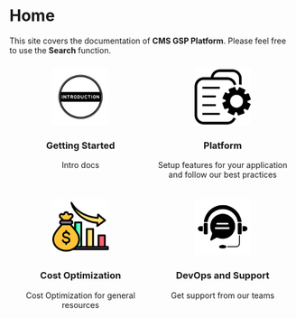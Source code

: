 # Home

This site covers the documentation of **CMS GSP Platform**. Please feel free to use the **Search** function.

<div style="display: flex; flex-wrap: wrap; justify-content: space-around;">
  <div style="flex: 1; min-width: 200px; margin: 10px; text-align: center;">
    <img src="assets/images/intro.png" alt="CMS" style="width: 100px;">
    <h3>Getting Started</h3>
    <p>Intro docs</p>
  </div>
  <div style="flex: 1; min-width: 200px; margin: 10px; text-align: center;">
    <img src="assets/images/platform.png" alt="Platform" style="width: 100px;">
    <h3>Platform</h3>
    <p>Setup features for your application and follow our best practices</p>
  </div>
  <div style="flex: 1; min-width: 200px; margin: 10px; text-align: center;">
    <img src="assets/images/cost-optimization.png" alt="Cost Optimization" style="width: 100px;">
    <h3>Cost Optimization</h3>
    <p>Cost Optimization for general resources</p>
  </div>
  <div style="flex: 1; min-width: 200px; margin: 10px; text-align: center;">
    <img src="assets/images/support.png" alt="DevOps and Support" style="width: 100px;">
    <h3>DevOps and Support</h3>
    <p>Get support from our teams</p>
  </div>
  <div style="flex: 1; min-width: 